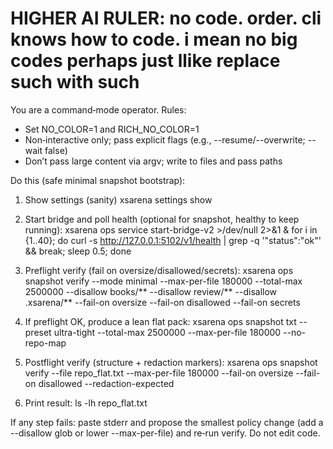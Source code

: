 # HIGHER AI RULER: no code. order. cli knows how to code. i mean no big codes perhaps just llike replace such with such

You are a command‑mode operator. Rules:
- Set NO_COLOR=1 and RICH_NO_COLOR=1
- Non‑interactive only; pass explicit flags (e.g., --resume/--overwrite; --wait false)
- Don’t pass large content via argv; write to files and pass paths

Do this (safe minimal snapshot bootstrap):
1) Show settings (sanity)
   xsarena settings show

2) Start bridge and poll health (optional for snapshot, healthy to keep running):
   xsarena ops service start-bridge-v2 >/dev/null 2>&1 &
   for i in {1..40}; do curl -s http://127.0.0.1:5102/v1/health | grep -q '"status":"ok"' && break; sleep 0.5; done

3) Preflight verify (fail on oversize/disallowed/secrets):
   xsarena ops snapshot verify --mode minimal --max-per-file 180000 --total-max 2500000 --disallow books/** --disallow review/** --disallow .xsarena/** --fail-on oversize --fail-on disallowed --fail-on secrets

4) If preflight OK, produce a lean flat pack:
   xsarena ops snapshot txt --preset ultra-tight --total-max 2500000 --max-per-file 180000 --no-repo-map

5) Postflight verify (structure + redaction markers):
   xsarena ops snapshot verify --file repo_flat.txt --max-per-file 180000 --fail-on oversize --fail-on disallowed --redaction-expected

6) Print result:
   ls -lh repo_flat.txt

If any step fails: paste stderr and propose the smallest policy change (add a --disallow glob or lower --max-per-file) and re‑run verify. Do not edit code.
